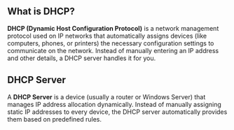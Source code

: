 ## What is DHCP?

**DHCP (Dynamic Host Configuration Protocol)** is a network management protocol used on IP networks that automatically assigns devices (like computers, phones, or printers) the necessary configuration settings to communicate on the network. Instead of manually entering an IP address and other details, a DHCP server handles it for you.

## DHCP Server
A **DHCP Server** is a device (usually a router or Windows Server) that manages IP address allocation dynamically. Instead of manually assigning static IP addresses to every device, the DHCP server automatically provides them based on predefined rules.
